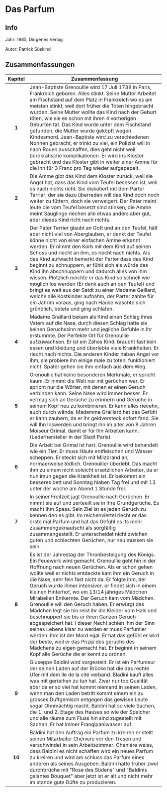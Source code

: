 # Das Parfum
## Info
Jahr: 1985, Diogenes Verlag

Autor: Patrick Süskind

## Zusammenfassungen 


| Kapitel | Zusammenfassung |
|:-------:|-----------------|
|**1**    |Jean-Baptiste Grenoullie wird 17 Juli 1738 in Paris, Frankreich geboren. Alles stinkt. Seine Mutter Arbeitet am Fischstand auf dem Platz in Frankreich wo es am meisten stinkt, weil dort früher die Toten hingebracht wurden. Seine Mutter wollte das Kind nach der Geburt töten, wie sie es schon mit ihren 4 vorherigen Geburten tat. Das Kind wurde unter dem Fischstand gefunden, die Mutter wurde geköpft wegen Kindesmord. Jean-Baptiste wird zu verschiedenen Nonnen gebracht, er trinkt zu viel, ein Polizist will in nach Rouen ausschaffen, dies geht nicht weil bürokratische komplikationen. Er wird ins Kloster gebracht und das Kloster gibt in weiter einer Amme für die ihn für 3 Franc pro Tag wieder aufgepepelt.|
|**2**    |Die Amme gibt das Kind dem Kloster zurück, weil sie Angst hat, dass das Kind vom Teufel besessen ist, weil es nach nichts richt. Sie diskutiert mit dem Parter Terrier, der sie dazu überreden will das Kind doch noch weiter zu füttern, doch sie verweigert. Der Pater meint leute die vom Teufel besetzt sind stinken, die Amme meint Säuglinge riechen alle etwas anders aber gut, aber dieses Kind richt nach nichts.|
|**3**|Der Pater Terrier glaubt an Gott und an den Teufel, hält aber nicht viel von Aberglauben, er denkt der Teufel könne nicht von einer einfachen Amme erkannt werden. Er nimmt den Korb mit dem Kind auf seinen Schoss und riecht an ihm, es riecht nach nichts. Als das Kind aufwacht bemerkt der Parter dass das Kind beginnt zu schnuppern, er fühlt sich als würde das Kind ihn abschnuppern und dadurch alles von ihm wissen. Plötzlich möchte er das Kind so schnell wie möglich los werden (Er denk auch an den Teufel) und bringt es weit aus der Satdt zu einer Madame Gaillard, welche alle Kostkinder aufnahm, der Parter zahlte für ein Jahrim voraus, ging nach Hause waschte sich gründlich, betete und ging schlafen.|
|**4**|Madame Graillard bekam als Kind einen Schlag ihres Vaters auf die Nase, durch diesen Schlag hatte sie keinen Geruchssinn mehr und jegliche Gefühle in Ihr erstummte. Der Perfekte Ort für Grenoullie aufzuwachsen. Er ist ein Zähes Kind, braucht fast kein essen und kleidung und überlebte viele Krankheiten. Er riecht nach nichts. Die anderen Kinder haben Angst vor ihm, sie probiere ihn einige male zu töten, funktioniert nicht. Später gehen sie ihm einfach aus dem Weg.|
|**5**|Grenoullie hat keine besonderen Merkmale, er spricht kaum. Er nimmt die Welt nur mit gerüchen war. Er spricht nur die Wörter, mit denen er einen Geruch verbinden kann. Seine Nase wird immer besser. Er vermag sich an Gerüche zu erinnern und Gerüche in seinem Kopf neu zu kombinieren. Er kann alles riecehn, auch durch wände. Madamme Graillard hat das Gefühl er kann zaubern, da er ihr geldversteck sofort fand. Sie will Ihn loswerden und bringt ihn im alter von 8 Jahren Moiseur Grimal, damit er für Ihn Arbeiten kann. (Lederhersteller in der Stadt Paris)|
|**6**|Die Arbeit bei Grimal ist hart. Grenoullie wird behandelt wie ein Tier. Er muss Häute entfleischen und Wasser scheppen. Er steckt sich mit Milzbrand an, normaerweise tödlich. Grenoullier überlebt. Das macht ihm zu einem nicht soleicht ersetzlichen Arbeiter, da er nun imun gegen die Krankheit ist. Er bekommt ein besseres bett und Sonntag hlaben Tag frei und mit 13 unter der woche am Abend 1 Stunde frei.|
|**7**|In seiner Freitzeit jagt Grenoullie nach Gerüchen. Er nimmt sie auf und zerteeilt sie in ihre Grundgerüche. Es macht ihm Spass. Sein Ziel ist es jeden Geruch zu kennen den es gibt. Im reichenviertel riecht er das erste mal Parfum und hat das Gefühl es its mehr zusammengeknautscht als sorgfältig zusammengestellt. Er unterscheidet nicht zwichen guten und schlechten Gerüchen, nur neu müssen sie sein.|
|**8**|Es ist der Jahrestag der Thronbesteigung des Königs. Ein Feuewerk wird gemacht. Grenoullie geht hin in der Hoffnung nach neuen Gerüchen. Als er schon gehen wollte weil er nichts entdeckte kam ihm ein Geruch in die Nase, sehr fein fast nicht da. Er folgte ihm, der Geruch wurde ihmer intensiver. er findet sich in einem kleinen Hinterhof, wo ein 13/14 jähriges Mädchen Mirabellen Entkernte. Der Geruch kam vom Mädchen. Grenoullie will den Geruch haben. Er erwürgt das Mädchen legt sie hin reist ihr die Kleider vom Hals und beschnuppert sie bis er ihren Ganzen Geruch abgespeichert hat. I dieser Nacht schien ihm der Sinn seines Lebens klaar zu werden er muss Parfumier werden. Ihm ist der Mord egal. Er hat das gefühl er wird der beste, weil er das Prizip des geruchs des Mädchens zu eigen gemacht hat. Er beginnt in seinem Kopf alle Gerüche die er kennt zu ordnen.|
|**9**|Giuseppe Baldini wird vorgestellt. Er ist ein Parfumeur der seinen Laden auf der Brücke hat die das rechte Ufer mit dem Ile de la cité verband. Bladini kauft alles was mit gerüchen zu tun hat. Zwar nur top Qualität aber da er so viel hat kommt niemand in seinen Laden, wenn man den Laden betritt kommt einem ein zu grosses Duftgemisch entgegen das gewisse Leute sogar Ohnmächtig macht. Baldini hat so viele Sachen, die 1. und 2. Etage des Hauses so wie der Speicher und alle räume zum Fluss hin sind zugestellt mit Sachen. Er hat immer Frangipaniwasser auf.|
|**10**|Baldini hat den Auftrag ein Parfum zu kreiren er stellt seinen Mitarbeiter Chéniere vor den Tresen und verschwindet in sein Arbeitszimmer. Cheniére weiss, dass Baldini es nicht schaffen wird ein neues Parfum zu kreiren und wird am schluss das Parfüm eines anderen als seines Ausgeben. Baldini hatte früher zwei durchbrüche mit "Rose des Südens" und "Baldinis galantes Bouquet" aber jetzt ist er alt und nicht mehr im stande gute Düfte zu produzieren.|

